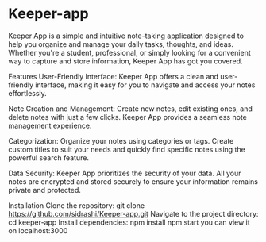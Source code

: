# Keeper-app
Keeper App is a simple and intuitive note-taking application designed to help you organize and manage your daily tasks, thoughts, and ideas. Whether you're a student, professional, or simply looking for a convenient way to capture and store information, Keeper App has got you covered.

Features
User-Friendly Interface: Keeper App offers a clean and user-friendly interface, making it easy for you to navigate and access your notes effortlessly.

Note Creation and Management: Create new notes, edit existing ones, and delete notes with just a few clicks. Keeper App provides a seamless note management experience.

Categorization: Organize your notes using categories or tags. Create custom titles to suit your needs and quickly find specific notes using the powerful search feature.

Data Security: Keeper App prioritizes the security of your data. All your notes are encrypted and stored securely to ensure your information remains private and protected.

Installation
Clone the repository: git clone https://github.com/sidrashi/Keeper-app.git
Navigate to the project directory: cd keeper-app
Install dependencies: npm install
npm start
you can view it on localhost:3000
